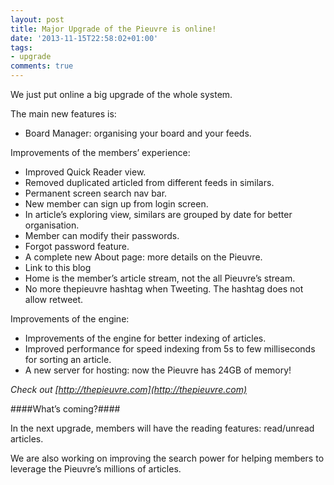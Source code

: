 ```yaml
---
layout: post
title: Major Upgrade of the Pieuvre is online!
date: '2013-11-15T22:58:02+01:00'
tags:
- upgrade
comments: true
---
```

We just put online a big upgrade of the whole system.

The main new features is:

 * Board Manager: organising your board and your feeds.

Improvements of the members’ experience:

 * Improved Quick Reader view.
 * Removed duplicated articled from different feeds in similars.
 * Permanent screen search nav bar.
 * New member can sign up from login screen.
 * In article’s exploring view, similars are grouped by date for better organisation.
 * Member can modify their passwords.
 * Forgot password feature.
 * A complete new About page: more details on the Pieuvre.
 * Link to this blog
 * Home is the member’s article stream, not the all Pieuvre’s stream.
 * No more thepieuvre hashtag when Tweeting. The hashtag does not allow retweet.

Improvements of the engine:

 * Improvements of the engine for better indexing of articles.
 * Improved performance for speed indexing from 5s to few milliseconds for sorting an article.
 * A new server for hosting: now the Pieuvre has 24GB of memory!

*Check out [http://thepieuvre.com](http://thepieuvre.com)*

####What’s coming?####

In the next upgrade, members will have the reading features: read/unread articles.

We are also working on improving the search power for helping members to leverage the Pieuvre’s millions of articles.
